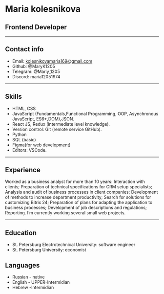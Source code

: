# Maria kolesnikova
## Frontend Developer
-------------------------------
## Contact info
* Email: kolesnikovamaria169@gmail.com
* Github: @MaryK1205
* Telegram: @Mariy_1205
* Discord: maria12051974
--------------------------------

## Skills

* HTML, CSS
* JavaScript (Fundamentals,Functional Programming, OOP, Asynchronous JavaScript, ES6+,DOM),JSON.
* React JS, Redux (intermediate level knowledge).
* Version control: Git (remote service GitHub).
* Python 
* SQL (basic)
* Figma(for web development)
* Editors: VSCode.
---------------------------------

## Experience

Worked as a business analyst for more than 10 years:
Interaction with clients;
Preparation of technical specifications for CRM setup specialists;
Analysis and audit of business processes in client companies;
Development of methods to increase department productivity;
Search for solutions for customizing Bitrix 24;
Preparation of plans for adapting the application to business processes;
Development of job descriptions and regulations;
Reporting.
I’m currently working several small web projects.

----------------------------------------------

## Education

* St. Petersburg Electrotechnical University: software engineer
* St. Petersburg University: economist

## Languages

* Russian - native
* English - UPPER-Intermidian
* Hebrew -Intermidian
 


